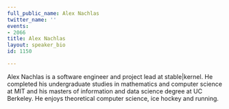 ```yaml
---
full_public_name: Alex Nachlas
twitter_name: ''
events:
- 2066
title: Alex Nachlas
layout: speaker_bio
id: 1150

---
```

Alex Nachlas is a software engineer and project lead at stable&#124;kernel. He completed his undergraduate studies in mathematics and computer science at MIT and his masters of information and data science degree at UC Berkeley. He enjoys theoretical computer science, ice hockey and running.
